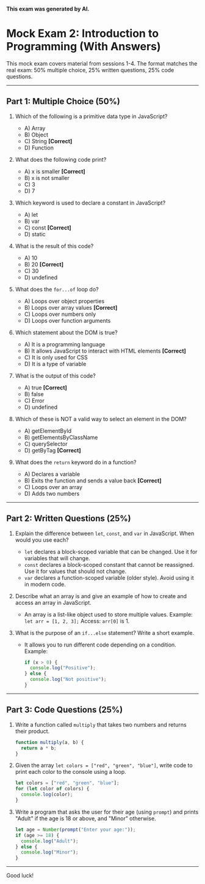 <!-- filepath: Exam/mock-exam2(withanswers).md -->

**This exam was generated by AI.**

# Mock Exam 2: Introduction to Programming (With Answers)

This mock exam covers material from sessions 1-4. The format matches the real exam: 50% multiple choice, 25% written questions, 25% code questions.

---

## Part 1: Multiple Choice (50%)

1. Which of the following is a primitive data type in JavaScript?
    - A) Array
    - B) Object
    - C) String **[Correct]**
    - D) Function

2. What does the following code print?
    - A) x is smaller **[Correct]**
    - B) x is not smaller
    - C) 3
    - D) 7

3. Which keyword is used to declare a constant in JavaScript?
    - A) let
    - B) var
    - C) const **[Correct]**
    - D) static

4. What is the result of this code?
    - A) 10
    - B) 20 **[Correct]**
    - C) 30
    - D) undefined

5. What does the `for...of` loop do?
    - A) Loops over object properties
    - B) Loops over array values **[Correct]**
    - C) Loops over numbers only
    - D) Loops over function arguments

6. Which statement about the DOM is true?
    - A) It is a programming language
    - B) It allows JavaScript to interact with HTML elements **[Correct]**
    - C) It is only used for CSS
    - D) It is a type of variable

7. What is the output of this code?
    - A) true **[Correct]**
    - B) false
    - C) Error
    - D) undefined

8. Which of these is NOT a valid way to select an element in the DOM?
    - A) getElementById
    - B) getElementsByClassName
    - C) querySelector
    - D) getByTag **[Correct]**

9. What does the `return` keyword do in a function?
    - A) Declares a variable
    - B) Exits the function and sends a value back **[Correct]**
    - C) Loops over an array
    - D) Adds two numbers

---

## Part 2: Written Questions (25%)

1. Explain the difference between `let`, `const`, and `var` in JavaScript. When would you use each?
   - `let` declares a block-scoped variable that can be changed. Use it for variables that will change.
   - `const` declares a block-scoped constant that cannot be reassigned. Use it for values that should not change.
   - `var` declares a function-scoped variable (older style). Avoid using it in modern code.

2. Describe what an array is and give an example of how to create and access an array in JavaScript.
   - An array is a list-like object used to store multiple values. Example: `let arr = [1, 2, 3];` Access: `arr[0]` is 1.

3. What is the purpose of an `if...else` statement? Write a short example.
   - It allows you to run different code depending on a condition. Example:
     ```js
     if (x > 0) {
       console.log("Positive");
     } else {
       console.log("Not positive");
     }
     ```

---

## Part 3: Code Questions (25%)

1. Write a function called `multiply` that takes two numbers and returns their product.
   ```js
   function multiply(a, b) {
     return a * b;
   }
   ```

2. Given the array `let colors = ["red", "green", "blue"]`, write code to print each color to the console using a loop.
   ```js
   let colors = ["red", "green", "blue"];
   for (let color of colors) {
     console.log(color);
   }
   ```

3. Write a program that asks the user for their age (using `prompt`) and prints "Adult" if the age is 18 or above, and "Minor" otherwise.
   ```js
   let age = Number(prompt("Enter your age:"));
   if (age >= 18) {
     console.log("Adult");
   } else {
     console.log("Minor");
   }
   ```

---

Good luck!
